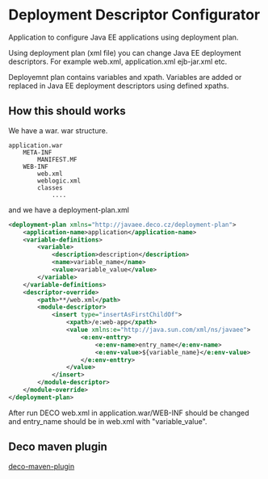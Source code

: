 # Deployment Descriptor Configurator

Application to configure Java EE applications using deployment plan.

Using deployment plan (xml file) you can change Java EE deployment descriptors. For example
web.xml, application.xml ejb-jar.xml etc.


Deployemnt plan contains variables and xpath.
Variables are added or replaced in Java EE deployment descriptors using defined xpaths.

## How this should works

We have a war.
war structure.

~~~
application.war
    META-INF
        MANIFEST.MF
    WEB-INF
        web.xml
        weblogic.xml
        classes
            ....
~~~
and we have a deployment-plan.xml
~~~xml
<deployment-plan xmlns="http://javaee.deco.cz/deployment-plan">
    <application-name>application</application-name>
    <variable-definitions>
        <variable>
            <description>description</description>
            <name>variable_name</name>
            <value>variable_value</value>
        </variable>
    </variable-definitions>
    <descriptor-override>
        <path>**/web.xml</path>
        <module-descriptor>
            <insert type="insertAsFirstChildOf">
                <xpath>/e:web-app</xpath>
                <value xmlns:e="http://java.sun.com/xml/ns/javaee">
                    <e:env-enttry>
                        <e:env-name>entry_name</e:env-name>
                        <e:env-value>${variable_name}</e:env-value>
                    </e:env-enttry>
                </value>
            </insert>
        </module-descriptor>
    </module-override>
</deployment-plan>
~~~

After run DECO web.xml in application.war/WEB-INF
should be changed and entry_name should be in web.xml with "variable_value".

## Deco maven plugin
[deco-maven-plugin](deco-maven-plugin/README.md)
